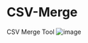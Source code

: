 # CSV-Merge
CSV Merge Tool
![image](https://github.com/user-attachments/assets/0c9ed315-73c9-4708-8508-4eac2edefe35)
